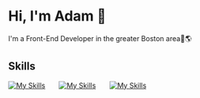 # Hi, I'm Adam 👋

I'm a Front-End Developer in the greater Boston area📍🌎

## Skills

[![My Skills](https://skillicons.dev/icons?i=html,css)](https://skillicons.dev) &nbsp;&nbsp;&nbsp;&nbsp;&nbsp; [![My Skills](https://skillicons.dev/icons?i=js,react)](https://skillicons.dev) &nbsp;&nbsp;&nbsp;&nbsp;&nbsp; [![My Skills](https://skillicons.dev/icons?i=sass,tailwind)](https://skillicons.dev)
<br/>
